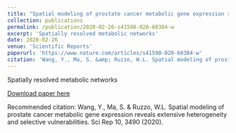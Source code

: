 ```yaml
---
title: "Spatial modeling of prostate cancer metabolic gene expression reveals extensive heterogeneity and selective vulnerabilities"
collection: publications
permalink: /publication/2020-02-26-s41598-020-60384-w
excerpt: 'Spatially resolved metabolic networks'
date: 2020-02-26
venue: 'Scientific Reports'
paperurl: 'https://www.nature.com/articles/s41598-020-60384-w'
citation: 'Wang, Y., Ma, S. &amp; Ruzzo, W.L. Spatial modeling of prostate cancer metabolic gene expression reveals extensive heterogeneity and selective vulnerabilities. Sci Rep 10, 3490 (2020). '
---
```

Spatially resolved metabolic networks

[Download paper here](https://www.nature.com/articles/s41598-020-60384-w)

Recommended citation: Wang, Y., Ma, S. & Ruzzo, W.L. Spatial modeling of prostate cancer metabolic gene expression reveals extensive heterogeneity and selective vulnerabilities. Sci Rep 10, 3490 (2020). 
